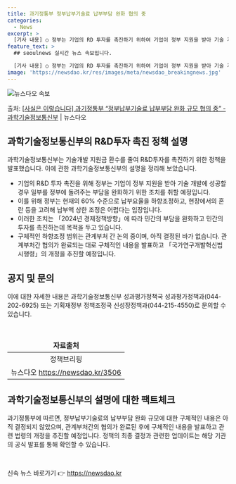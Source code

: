 ```yaml
---
title: 과기정통부 정부납부기술료 납부부담 완화 협의 중
categories:
  - News
excerpt: >
  [기사 내용] ○ 정부는 기업의 RD 투자를 촉진하기 위하여 기업이 정부 지원을 받아 기술 개발에 성공할 경…
feature_text: >
  ## seoulnews 실시간 뉴스 속보입니다.

  [기사 내용] ○ 정부는 기업의 RD 투자를 촉진하기 위하여 기업이 정부 지원을 받아 기술 개발에 성공할 경…
image: 'https://newsdao.kr/res/images/meta/newsdao_breakingnews.jpg'
---
```


![뉴스다오 속보](https://newsdao.kr/res/images/meta/newsdao_breakingnews.jpg)

<p>출처: <a href="https://newsdao.kr/3506" rel="dofollow">[사실은 이렇습니다] 과기정통부 “정부납부기술료 납부부담 완화 규모 협의 중” - 과학기술정보통신부</a> | 뉴스다오</p>

<h2 data-ke-size="size26">과학기술정보통신부의 R&D투자 촉진 정책 설명</h2>
과학기술정보통신부는 기술개발 지원금 환수를 줄여 R&D투자를 촉진하기 위한 정책을 발표했습니다. 이에 관한 과학기술정보통신부의 설명을 정리해 보았습니다.

<ul>
  <li>기업의 R&D 투자 촉진을 위해 정부는 기업이 정부 지원을 받아 기술 개발에 성공할 경우 일부를 정부에 돌려주는 부담을 완화하기 위한 조치를 취할 예정입니다.</li>
  <li>이를 위해 정부는 현재의 60% 수준으로 납부요율을 하향조정하고, 현장에서의 혼란 등을 고려해 납부액 상한 조정은 어렵다는 입장입니다.</li>
  <li>이러한 조치는 「2024년 경제정책방향」에 따라 민간의 부담을 완화하고 민간의 투자를 촉진하는데 목적을 두고 있습니다.</li>
  <li>구체적인 하향조정 범위는 관계부처 간 논의 중이며, 아직 결정된 바가 없습니다. 관계부처간 협의가 완료되는 대로 구체적인 내용을 발표하고 「국가연구개발혁신법 시행령」의 개정을 추진할 예정입니다.
    
</ul>

<h2 data-ke-size="size26">공지 및 문의</h2>
이에 대한 자세한 내용은 과학기술정보통신부 성과평가정책국 성과평가정책과(044-202-6925) 또는 기획재정부 정책조정국 신성장정책과(044-215-4550)로 문의할 수 있습니다.

<p data-ke-size="size16">&nbsp;</p>

<table>
<thead>
<tr>
<td style="text-align: center; height: 17px;"><b>자료출처</b></td>
</tr>
</thead>
<tbody>
<tr>
<td style="text-align: center; height: 17px;">정책브리핑 </td>
</tr>
<tr>
<td style="text-align: center; height: 17px;">뉴스다오 <a href="https://newsdao.kr/3506">https://newsdao.kr/3506</a></td>
</tr>
</tbody>
</table>
     
<h2 data-ke-size="size26">과학기술정보통신부의 설명에 대한 팩트체크</h2>
과기정통부에 따르면, 정부납부기술료의 납부부담 완화 규모에 대한 구체적인 내용은 아직 결정되지 않았으며, 관계부처간의 협의가 완료된 후에 구체적인 내용을 발표하고 관련 법령의 개정을 추진할 예정입니다. 정책의 최종 결정과 관련한 업데이트는 해당 기관의 공식 발표를 통해 확인할 수 있습니다.

<p data-ke-size="size16">&nbsp;</p> 

신속 뉴스 바로가기 👉 <a href="https://newsdao.kr" rel="dofollow">https://newsdao.kr</a>


